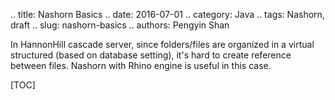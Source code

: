 .. title: Nashorn Basics
.. date: 2016-07-01
.. category: Java
.. tags: Nashorn, draft
.. slug: nashorn-basics
.. authors: Pengyin Shan

In HannonHill cascade server, since folders/files are organized in a virtual structured (based on database setting), it's hard to create reference between files. Nashorn with Rhino engine is useful in this case.

<!-- PELICAN_END_SUMMARY -->

[TOC]
